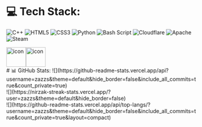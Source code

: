 
# 💻 Tech Stack:
![C++](https://img.shields.io/badge/c++-%2300599C.svg?style=for-the-badge&logo=c%2B%2B&logoColor=white) ![HTML5](https://img.shields.io/badge/html5-%23E34F26.svg?style=for-the-badge&logo=html5&logoColor=white) ![CSS3](https://img.shields.io/badge/css3-%231572B6.svg?style=for-the-badge&logo=css3&logoColor=white) ![Python](https://img.shields.io/badge/python-3670A0?style=for-the-badge&logo=python&logoColor=ffdd54) ![Bash Script](https://img.shields.io/badge/bash_script-%23121011.svg?style=for-the-badge&logo=gnu-bash&logoColor=white) ![Cloudflare](https://img.shields.io/badge/Cloudflare-F38020?style=for-the-badge&logo=Cloudflare&logoColor=white) ![Apache](https://img.shields.io/badge/apache-%23D42029.svg?style=for-the-badge&logo=apache&logoColor=white) ![Steam](https://img.shields.io/badge/steam-%23000000.svg?style=for-the-badge&logo=steam&logoColor=white)
<div style="display: flex; align-items: flex-start;"><img src="https://techstack-generator.vercel.app/cpp-icon.svg" alt="icon" width="52" height="52" /><img src="https://techstack-generator.vercel.app/python-icon.svg" alt="icon" width="52" height="52" /></div>
# 📊 GitHub Stats:
![](https://github-readme-stats.vercel.app/api?username=zazzs&theme=default&hide_border=false&include_all_commits=true&count_private=true)<br/>
![](https://nirzak-streak-stats.vercel.app/?user=zazzs&theme=default&hide_border=false)<br/>
![](https://github-readme-stats.vercel.app/api/top-langs/?username=zazzs&theme=default&hide_border=false&include_all_commits=true&count_private=true&layout=compact)
